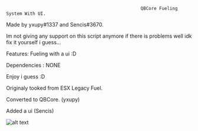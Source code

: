                                                        QBCore Fueling System With UI.


Made by yxupy#1337 and Sencis#3670.

Im not giving any support on this script anymore if there is problems well idk fix it yourself i guess...

Features: Fueling with a ui :D

Dependencies : NONE


Enjoy i guess :D

Originaly tooked from ESX Legacy Fuel.

Converted to QBCore. (yxupy)

Added a ui (Sencis)


![alt text](https://cdn.discordapp.com/attachments/926748345597329461/937614040581169202/unknown.png)
